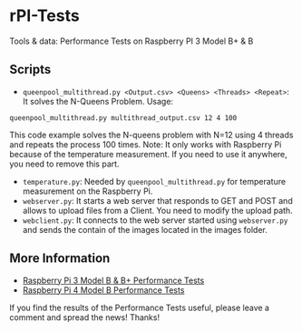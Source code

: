 # rPI-Tests
Tools &amp; data: Performance Tests on Raspberry PI 3 Model B+ &amp; B


## Scripts
* `queenpool_multithread.py <Output.csv> <Queens> <Threads> <Repeat>`: It solves the N-Queens Problem. Usage:

```
queenpool_multithread.py multithread_output.csv 12 4 100
```
This code example solves the N-queens problem with N=12 using 4 threads and repeats the process 100 times. 
Note: It only works with Raspberry Pi because of the temperature measurement. If you need to use it anywhere, you need to remove this part.

* `temperature.py`: Needed by `queenpool_multithread.py` for temperature measurement on the Raspberry Pi.
* `webserver.py`: It starts a web server that responds to GET and POST and allows to upload files from a Client. You need to modify the upload path.
* `webclient.py`: It connects to the web server started using `webserver.py` and sends the contain of the images located in the images folder.

## More Information
* [Raspberry Pi 3 Model B & B+ Performance Tests](https://lemariva.com/blog/2018/04/raspberry-pi-the-n-queens-problem-performance-test)
* [Raspberry Pi 4 Model B Performance Tests](https://lemariva.com/blog/2019/08/raspberry-pi-4b-new-cpu-faster)

If you find the results of the Performance Tests useful, please leave a comment and spread the news! Thanks!
